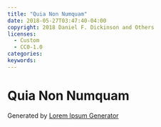 ```yaml
---
title: "Quia Non Numquam"
date: 2018-05-27T03:47:40-04:00
copyright: 2018 Daniel F. Dickinson and Others
licenses:
  - Custom
  - CC0-1.0
categories:
keywords:
---
```


# Quia Non Numquam

Generated by [Lorem Ipsum Generator](https://loremipsum.io/generator)
